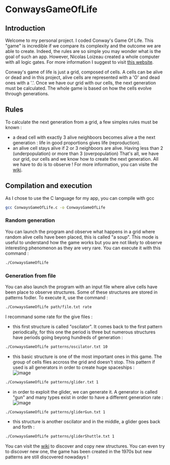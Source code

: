 # ConwaysGameOfLife

## Introduction

Welcome to my personal project. I coded Conway's Game Of Life. This "game" is incredible if we compare its complexity and the outcome we are able to create. Indeed, the rules are so simple you may wonder what is the goal of such an app. However, Nicolas Loizeau created a whole computer with all logic gates. For more information I suggest to visit <a href="https://www.nicolasloizeau.com/gol-computer">this website</a>.

Conway's game of life is just a grid, composed of cells. A cells can be alive or dead and in this project, alive cells are represented with a 'O' and dead ones with a '.'. Once we have our grid with our cells, the next generation must be calculated. The whole game is based on how the cells evolve through generations. 

## Rules

To calculate the next generation from a grid, a few simples rules must be known : 
- a dead cell with exactly 3 alive neighboors becomes alive a the next generation : life in good proportions gives life (reproduction).
- an alive cell stays alive if 2 or 3 neighboors are alive. Having less than 2 (underpopulation) or more than 3 (overpopulation)
That's all, we have our grid, our cells and we know how to create the next generation. All we have to do is to observe ! 
For more information, you can visite the <a href="https://en.wikipedia.org/wiki/Conway%27s_Game_of_Life">wiki</a>.

## Compilation and execution

As I chose to use the C language for my app, you can compile with gcc 
````bash
gcc ConwaysGameOfLife.c -o ConwaysGameOfLife
````

### Random generation

You can launch the program and observe what happens in a grid where random alive cells have been placed, this is called "a soup". This mode is useful to understand how the game works but you are not likely to observe interesting phenomenon as they are very rare. You can execute it with this command :
````bash
./ConwaysGameOfLife
````

### Generation from file

You can also launch the program with an input file where alive cells have been place to observe structures. Some of these structures are stored in patterns fodler. To execute it, use the command : 
````bash
./ConwaysGameOfLife path/file.txt rate
````
I recommand some rate for the give files : 
- this first structure is called "oscilator". It comes back to the first pattern periodically, for this one the period is three but numerous structures have periods going beyong hundreds of generation :
````bash
./ConwaysGameOfLife patterns/oscilator.txt 10
````

- this basic structure is one of the most important ones in this game. The group of cells flies accross the grid and doesn't stop. This pattern if used is all generators in order to create huge spaceships :  
![image](https://github.com/Maubin76/ConwaysGameOfLife/assets/113935961/fa24e4db-1094-4233-a83d-86436ba49c79)
````bash
./ConwaysGameOfLife patterns/glider.txt 1
````

- in order to exploit the glider, we can generate it. A generator is called "gun" and many types exist in order to have a different generation rate :  
![image](https://github.com/Maubin76/ConwaysGameOfLife/assets/113935961/c19dacac-e77a-4c6a-bbee-bd8ba04b9abe)
````bash
./ConwaysGameOfLife patterns/gliderGun.txt 1
````

- this structure is another oscilator and in the middle, a glider goes back and forth : 
````bash
./ConwaysGameOfLife patterns/gliderShuttle.txt 1
````

You can visit the <a href="https://conwaylife.com/wiki/Category:Patterns">wiki</a> to discover and copy new structures. You can even try to discover new one, the game has been created in the 1970s but new patterns are still discovered nowadays ! 
